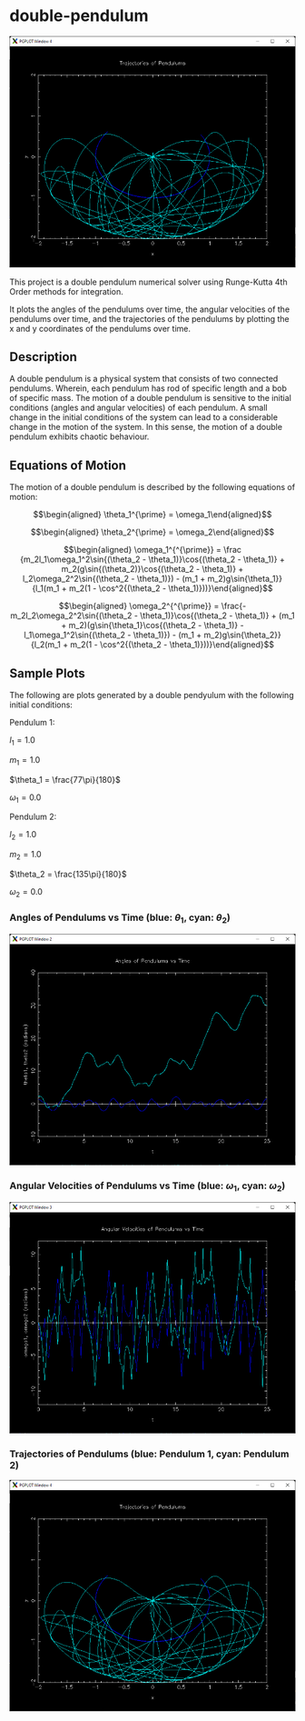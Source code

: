 # double-pendulum

![Double Pendulum Trajectories](./images/rk4_trajectory.png)

This project is a double pendulum numerical solver using Runge-Kutta 4th Order methods for integration.

It plots the angles of the pendulums over time, the angular velocities 
of the pendulums over time, and the trajectories of the pendulums by 
plotting the x and y coordinates of the pendulums over time.

## Description

A double pendulum is a physical system that consists of two connected pendulums. Wherein, each pendulum
has rod of specific length and a bob of specific mass. The motion of a double pendulum is sensitive to the
initial conditions (angles and angular velocities) of each pendulum. A small change in the initial conditions
of the system can lead to a considerable change in the motion of the system. In this sense, the motion of a
double pendulum exhibits chaotic behaviour.

## Equations of Motion

The motion of a double pendulum is described by the following equations of motion:

$$\begin{aligned}
    \theta_1^{\prime} = \omega_1\end{aligned}$$

$$\begin{aligned}
    \theta_2^{\prime} = \omega_2\end{aligned}$$

$$\begin{aligned}
    \omega_1^{^{\prime}} = 
    \frac
    {m_2l_1\omega_1^2\sin{(\theta_2 - \theta_1)}\cos{(\theta_2 - \theta_1)} + m_2(g\sin{(\theta_2)}\cos{(\theta_2 - \theta_1)} + l_2\omega_2^2\sin{(\theta_2 - \theta_1)}) - (m_1 + m_2)g\sin{\theta_1}}
    {l_1(m_1 + m_2(1 - \cos^2{(\theta_2 - \theta_1)}))}\end{aligned}$$

$$\begin{aligned}
    \omega_2^{^{\prime}} = 
    \frac{-m_2l_2\omega_2^2\sin{(\theta_2 - \theta_1)}\cos{(\theta_2 - \theta_1)} + (m_1 + m_2)(g\sin{\theta_1}\cos{(\theta_2 - \theta_1)} - l_1\omega_1^2\sin{(\theta_2 - \theta_1)}) - (m_1 + m_2)g\sin{\theta_2}}
    {l_2(m_1 + m_2(1 - \cos^2{(\theta_2 - \theta_1)}))}\end{aligned}$$



## Sample Plots 

The following are plots generated by a double pendyulum with the following initial conditions:

Pendulum 1: 

$l_1 = 1.0$

$m_1 = 1.0$

$\theta_1 = \frac{77\pi}{180}$

$\omega_1 = 0.0$

Pendulum 2:

$l_2 = 1.0$

$m_2 = 1.0$

$\theta_2 = \frac{135\pi}{180}$

$\omega_2 = 0.0$

### Angles of Pendulums vs Time (blue: $\theta_1$, cyan: $\theta_2$)

![Angles of Pendulums vs Time](./images/rk4_theta.png)

### Angular Velocities of Pendulums vs Time (blue: $\omega_1$, cyan: $\omega_2$)

![Angular Velocities of Pendulums vs Time](./images/rk4_omega.png)

### Trajectories of Pendulums (blue: Pendulum 1, cyan: Pendulum 2)

![Trajectories of Pendulums](./images/rk4_trajectory.png)
